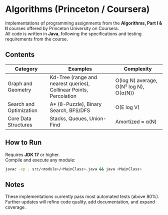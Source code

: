 # Algorithms (Princeton / Coursera)

Implementations of programming assignments from the **Algorithms, Part I & II** courses offered by Princeton University on Coursera.  
All code is written in **Java**, following the specifications and testing requirements from the course.

## Contents

| Category | Examples | Complexity |
|-----------|-----------|-------------|
| Graph and Geometry | Kd-Tree (range and nearest queries), Collinear Points, Percolation | O(log N) average, O(N² log N), O(α(N)) |
| Search and Optimization | A* (8-Puzzle), Binary Search, BFS/DFS | O(E log V) |
| Core Data Structures | Stacks, Queues, Union-Find | Amortized ≈ α(N) |

## How to Run

Requires **JDK 17** or higher.  
Compile and execute any module:

```bash
javac -cp . src/<module>/<MainClass>.java && java <MainClass>
```


## Notes

These implementations currently pass most automated tests (above 80%).  
Further updates will refine code quality, add documentation, and expand coverage.
